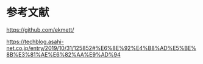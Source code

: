 # 参考文献

https://github.com/ekmett/


https://techblog.asahi-net.co.jp/entry/2019/10/31/125852#%E6%8E%92%E4%B8%AD%E5%BE%8B%E3%81%AE%E6%82%AA%E9%AD%94
